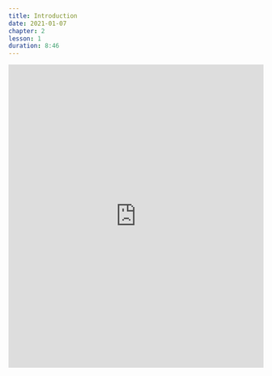 ```yaml
---
title: Introduction
date: 2021-01-07
chapter: 2
lesson: 1
duration: 8:46
---
```


<iframe width="100%" height="600" src="https://www.youtube.com/embed/jZVcQQe8g7Y" title="YouTube video player" frameborder="0" allow="accelerometer; autoplay; clipboard-write; encrypted-media; gyroscope; picture-in-picture" allowfullscreen></iframe>